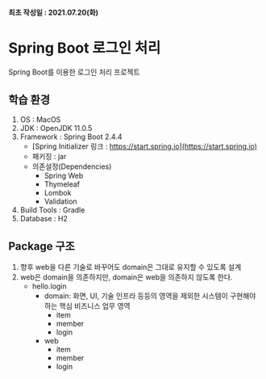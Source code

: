 #### 최초 작성일 : 2021.07.20(화)

# Spring Boot 로그인 처리

Spring Boot를 이용한 로그인 처리 프로젝트

## 학습 환경

1. OS : MacOS
2. JDK : OpenJDK 11.0.5
3. Framework : Spring Boot 2.4.4
    - [Spring Initializer 링크 : https://start.spring.io](https://start.spring.io)
    - 패키징 : jar
    - 의존설정(Dependencies)
        - Spring Web
        - Thymeleaf
        - Lombok
        - Validation
4. Build Tools : Gradle
5. Database : H2

## Package 구조

1. 향후 web을 다른 기술로 바꾸어도 domain은 그대로 유지할 수 있도록 설계
2. web은 domain을 의존하지만, domain은 web을 의존하지 않도록 한다.
    - hello.login
        - domain: 화면, UI, 기술 인프라 등등의 영역을 제외한 시스템이 구현해야 하는 핵심 비즈니스 업무 영역
            - item
            - member
            - login
        - web
            - item
            - member
            - login